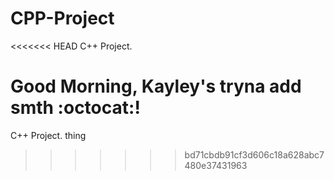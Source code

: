 # CPP-Project
<<<<<<< HEAD
C++ Project.  

Good Morning, Kayley's tryna add smth :octocat:!  
=======
C++ Project.
thing
>>>>>>> bd71cbdb91cf3d606c18a628abc7480e37431963
